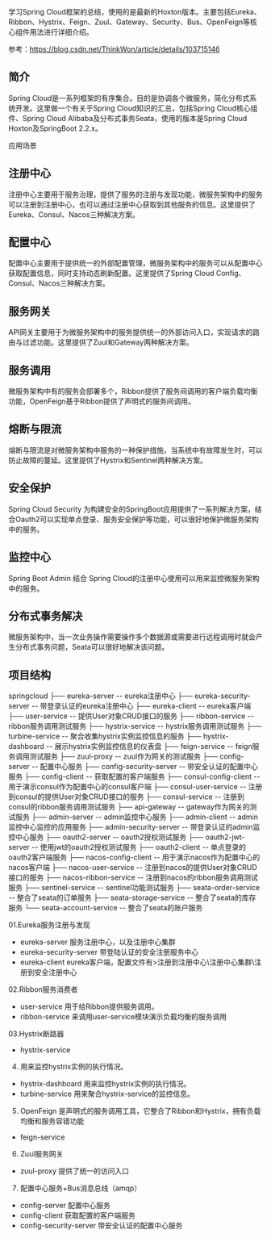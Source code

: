 学习Spring Cloud框架的总结，使用的是最新的Hoxton版本。主要包括Eureka、Ribbon、Hystrix、Feign、Zuul、Gateway、Security、Bus、OpenFeign等核心组件用法进行详细介绍。

参考：https://blog.csdn.net/ThinkWon/article/details/103715146
## 简介
Spring Cloud是一系列框架的有序集合。目的是协调各个微服务，简化分布式系统开发。这里做一个有关于Spring Cloud知识的汇总，包括Spring Cloud核心组件、Spring Cloud Alibaba及分布式事务Seata，使用的版本是Spring Cloud Hoxton及SpringBoot 2.2.x。

应用场景
## 注册中心
注册中心主要用于服务治理，提供了服务的注册与发现功能，微服务架构中的服务可以注册到注册中心，也可以通过注册中心获取到其他服务的信息。这里提供了Eureka、Consul、Nacos三种解决方案。

## 配置中心
配置中心主要用于提供统一的外部配置管理，微服务架构中的服务可以从配置中心获取配置信息，同时支持动态刷新配置。这里提供了Spring Cloud Config、Consul、Nacos三种解决方案。

## 服务网关
API网关主要用于为微服务架构中的服务提供统一的外部访问入口，实现请求的路由与过滤功能。这里提供了Zuul和Gateway两种解决方案。

## 服务调用
微服务架构中有的服务会部署多个，Ribbon提供了服务间调用的客户端负载均衡功能，OpenFeign基于Ribbon提供了声明式的服务间调用。

## 熔断与限流
熔断与限流是对微服务架构中服务的一种保护措施，当系统中有故障发生时，可以防止故障的蔓延。这里提供了Hystrix和Sentinel两种解决方案。

## 安全保护
Spring Cloud Security 为构建安全的SpringBoot应用提供了一系列解决方案，结合Oauth2可以实现单点登录、服务安全保护等功能，可以很好地保护微服务架构中的服务。

## 监控中心
Spring Boot Admin 结合 Spring Cloud的注册中心使用可以用来监控微服务架构中的服务。

## 分布式事务解决
微服务架构中，当一次业务操作需要操作多个数据源或需要进行远程调用时就会产生分布式事务问题，Seata可以很好地解决该问题。

## 项目结构
springcloud
├── eureka-server -- eureka注册中心
├── eureka-security-server -- 带登录认证的eureka注册中心
├── eureka-client -- eureka客户端
├── user-service -- 提供User对象CRUD接口的服务
├── ribbon-service -- ribbon服务调用测试服务
├── hystrix-service -- hystrix服务调用测试服务
├── turbine-service -- 聚合收集hystrix实例监控信息的服务
├── hystrix-dashboard -- 展示hystrix实例监控信息的仪表盘
├── feign-service -- feign服务调用测试服务
├── zuul-proxy -- zuul作为网关的测试服务
├── config-server -- 配置中心服务
├── config-security-server -- 带安全认证的配置中心服务
├── config-client -- 获取配置的客户端服务
├── consul-config-client -- 用于演示consul作为配置中心的consul客户端
├── consul-user-service -- 注册到consul的提供User对象CRUD接口的服务
├── consul-service -- 注册到consul的ribbon服务调用测试服务
├── api-gateway -- gateway作为网关的测试服务
├── admin-server -- admin监控中心服务
├── admin-client -- admin监控中心监控的应用服务
├── admin-security-server -- 带登录认证的admin监控中心服务
├── oauth2-server -- oauth2授权测试服务
├── oauth2-jwt-server -- 使用jwt的oauth2授权测试服务
├── oauth2-client -- 单点登录的oauth2客户端服务
├── nacos-config-client -- 用于演示nacos作为配置中心的nacos客户端
├── nacos-user-service -- 注册到nacos的提供User对象CRUD接口的服务
├── nacos-ribbon-service -- 注册到nacos的ribbon服务调用测试服务
├── sentinel-service -- sentinel功能测试服务
├── seata-order-service -- 整合了seata的订单服务
├── seata-storage-service -- 整合了seata的库存服务
└── seata-account-service -- 整合了seata的账户服务



01.Eureka服务注册与发现
- eureka-server 服务注册中心，以及注册中心集群
- eureka-security-server 带登陆认证的安全注册服务中心
- eureka-client eureka客户端，配置文件有>注册到注册中心\注册中心集群\注册到安全注册中心

02.Ribbon服务消费者
- user-service 用于给Ribbon提供服务调用。
- ribbon-service 来调用user-service模块演示负载均衡的服务调用

03.Hystrix断路器
- hystrix-service 

04. 用来监控hystrix实例的执行情况。
- hystrix-dashboard 用来监控hystrix实例的执行情况。
- turbine-service 用来聚合hystrix-service的监控信息。

05. OpenFeign 是声明式的服务调用工具，它整合了Ribbon和Hystrix，拥有负载均衡和服务容错功能
- feign-service

06. Zuul服务网关
- zuul-proxy 提供了统一的访问入口

07. 配置中心服务+Bus消息总线（amqp） 
- config-server 配置中心服务
- config-client 获取配置的客户端服务
- config-security-server 带安全认证的配置中心服务


